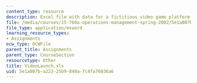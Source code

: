 ```yaml
---
content_type: resource
description: Excel file with data for a fictitious video game platform project
file: /media/courses/15-760a-operations-management-spring-2002/5e1a807ba22325b9840afc4fa76036a6_VideoLaunch.xls
file_type: application/msword
learning_resource_types:
- Assignments
ocw_type: OCWFile
parent_title: Assignments
parent_type: CourseSection
resourcetype: Other
title: VideoLaunch.xls
uid: 5e1a807b-a223-25b9-840a-fc4fa76036a6
---
```

